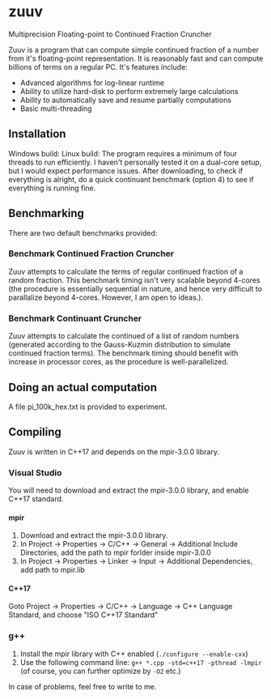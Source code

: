 # zuuv
Multiprecision Floating-point to Continued Fraction Cruncher

Zuuv is a program that can compute <link>simple continued fraction of a number</link> from it's floating-point representation. It is reasonably fast and can compute billions of terms on a regular PC. It's features include:
* Advanced algorithms for log-linear runtime
* Ability to utilize hard-disk to perform extremely large calculations
* Ability to automatically save and resume partially computations
* Basic multi-threading

## Installation
Windows build:
Linux build:
The program requires a minimum of four threads to run efficiently. I haven't personally tested it on a dual-core setup, but I would expect performance issues.
After downloading, to check if everything is alright, do a quick continuant benchmark (option 4) to see if everything is running fine.

## Benchmarking
There are two default benchmarks provided:
### Benchmark Continued Fraction Cruncher
Zuuv attempts to calculate the terms of regular continued fraction of a random fraction. This benchmark timing isn't very scalable beyond 4-cores (the procedure is essentially sequential in nature, and hence very difficult to parallalize beyond 4-cores. However, I am open to ideas.).
### Benchmark Continuant Cruncher
Zuuv attempts to calculate the continued of a list of random numbers (generated according to the Gauss-Kuzmin distribution to simulate continued fraction terms). The benchmark timing should benefit with increase in processor cores, as the procedure is well-parallelized.

## Doing an actual computation
A file pi_100k_hex.txt is provided to experiment.
## Compiling
Zuuv is written in C++17 and depends on the mpir-3.0.0 library.
### Visual Studio
You will need to download and extract the mpir-3.0.0 library, and enable C++17 standard.
#### mpir
1. Download and extract the mpir-3.0.0 library.
2. In Project -> Properties -> C/C++ -> General -> Additional Include Directories, add the path to mpir forlder inside mpir-3.0.0
3. In Project -> Properties -> Linker -> Input -> Additional Dependencies, add path to mpir.lib
#### C++17
Goto Project -> Properties -> C/C++ -> Language -> C++ Language Standard, and choose "ISO C++17 Standard"
### g++
1. Install the mpir library with C++ enabled (`./configure --enable-cxx`)
2. Use the following command line: `g++ *.cpp -std=c++17 -pthread -lmpir` (of course, you can further optimize by `-O2` etc.)

In case of problems, feel free to write to me.

